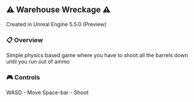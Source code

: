 ## ⚠️ Warehouse Wreckage ⚠️

Created in Unreal Engine 5.5.0 (Preview)

### 📋 Overview

Simple physics based game where you have to shoot all the barrels down until you run out of ammo

### 🎮 Controls

WASD - Move
Space-bar - Shoot
